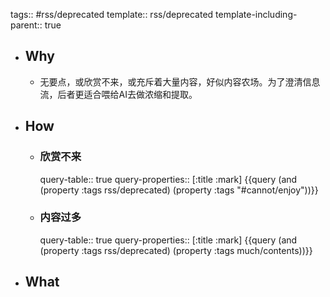 tags:: #rss/deprecated
template:: rss/deprecated
template-including-parent:: true

- ## Why
  - 无要点，或欣赏不来，或充斥着大量内容，好似内容农场。为了澄清信息流，后者更适合喂给AI去做浓缩和提取。
- ## How
  - ### 欣赏不来
    query-table:: true
    query-properties:: [:title :mark]
    {{query (and (property :tags rss/deprecated) (property :tags "#cannot/enjoy"))}}
  - ### 内容过多
    query-table:: true
    query-properties:: [:title :mark]
    {{query (and (property :tags rss/deprecated) (property :tags much/contents))}}
- ## What